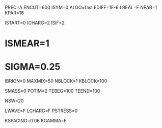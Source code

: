 PREC=A
ENCUT=600
ISYM=0
ALGO=fast
EDIFF=1E-6
LREAL=F
NPAR=1
KPAR=16

ISTART=0
ICHARG=2
ISIF=2
# ISMEAR=1
# SIGMA=0.25
IBRION=0
MAXMIX=50
NBLOCK=1
KBLOCK=100

SMASS=0
POTIM=2
TEBEG=100
TEEND=100

NSW=20

LWAVE=F
LCHARG=F
PSTRESS=0

KSPACING=0.06
KGAMMA=F
